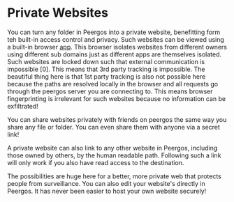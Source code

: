 # Private Websites

You can turn any folder in Peergos into a private website, benefitting form teh built-in access control and privacy. Such websites can be viewed using a built-in browser [app](./apps.md). This browser isolates websites from different owners using different sub domains just as different apps are themselves isolated. Such websites are locked down such that external communication is impossible [0]. This means that 3rd party tracking is impossible. The beautiful thing here is that 1st party tracking is also not possible here because the paths are resolved locally in the browser and all requests go through the peergos server you are connecting to. This means browser fingerprinting is irrelevant for such websites because no information can be exfiltrated!

You can share websites privately with friends on peergos the same way you share any file or folder. You can even share them with anyone via a secret link!

A private website can also link to any other website in Peergos, including those owned by others, by the human readable path. Following such a link will only work if you also have read access to the destination. 

The possibilities are huge here for a better, more private web that protects people from surveillance. You can also edit your website's directly in Peergos. It has never been easier to host your own website securely!